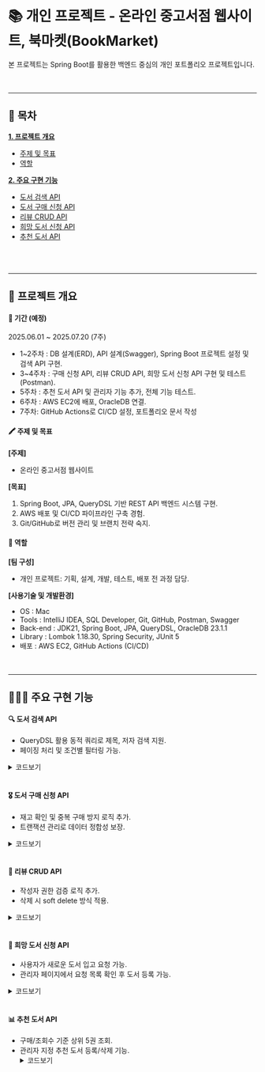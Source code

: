 # 📚 개인 프로젝트 - 온라인 중고서점 웹사이트, 북마켓(BookMarket)

본 프로젝트는 Spring Boot를 활용한 백엔드 중심의 개인 포트폴리오 프로젝트입니다.
<br/>
<br/>
<br/>
* * *
## 📑 목차
[__1. 프로젝트 개요__](#-프로젝트-개요)
- [주제 및 목표](#-주제-및-목표)
- [역할](#-역할)
  <br/>

[__2. 주요 구현 기능__](#-주요-구현-기능)
- [도서 검색 API](#-도서-검색-API)
- [도서 구매 신청 API](#-도서-구매-신청-API)
- [리뷰 CRUD API](#-리뷰-CRUD-API)
- [희망 도서 신청 API](#-희망-도서-신청-API)
- [추천 도서 API](#-추천-도서-API)
  <br/>
  <br/>
  <br/>
  <br/>

* * *

## 📌 프로젝트 개요
#### 📅 기간 (예정)
2025.06.01 ~ 2025.07.20 (7주)

- 1~2주차 : DB 설계(ERD), API 설계(Swagger), Spring Boot 프로젝트 설정 및 검색 API 구현.
- 3~4주차 : 구매 신청 API, 리뷰 CRUD API, 희망 도서 신청 API 구현 및 테스트(Postman).
- 5주차 : 추천 도서 API 및 관리자 기능 추가, 전체 기능 테스트.
- 6주차 : AWS EC2에 배포, OracleDB 연결.
- 7주차: GitHub Actions로 CI/CD 설정, 포트폴리오 문서 작성
  <br/>

#### 🖍 주제 및 목표
__[주제]__
- 온라인 중고서점 웹사이트
  <br/>

__[목표]__
1. Spring Boot, JPA, QueryDSL 기반 REST API 백엔드 시스템 구현.
2. AWS 배포 및 CI/CD 파이프라인 구축 경험.
3. Git/GitHub로 버전 관리 및 브랜치 전략 숙지.
   <br/>

#### 👥 역할
__[팀 구성]__
- 개인 프로젝트: 기획, 설계, 개발, 테스트, 배포 전 과정 담당.
  <br/>

__[사용기술 및 개발환경]__
- OS : Mac
- Tools  :  IntelliJ IDEA, SQL Developer, Git, GitHub, Postman, Swagger
- Back-end  :  JDK21, Spring Boot, JPA, QueryDSL, OracleDB 23.1.1
- Library  :  Lombok 1.18.30, Spring Security, JUnit 5
- 배포  :  AWS EC2, GitHub Actions (CI/CD)
  <br/>
  <br/>
  <br/>

* * *

## 🙋🏻‍♀ 주요 구현 기능
#### 🔍 도서 검색 API

- QueryDSL 활용 동적 쿼리로 제목, 저자 검색 지원.
- 페이징 처리 및 조건별 필터링 가능.
<details>
	<summary>코드보기</summary>

</details> 
<br/>

#### 🎖 도서 구매 신청 API

- 재고 확인 및 중복 구매 방지 로직 추가.
- 트랜잭션 관리로 데이터 정합성 보장.
<details>
	<summary>코드보기</summary>

</details>
<br/>

#### __🔎 리뷰 CRUD API__

- 작성자 권한 검증 로직 추가.
- 삭제 시 soft delete 방식 적용.
<details>
	<summary>코드보기</summary>

 </details>
<br/>

#### __📖 희망 도서 신청 API__

- 사용자가 새로운 도서 입고 요청 가능.
- 관리자 페이지에서 요청 목록 확인 후 도서 등록 가능.
<details>
	<summary>코드보기</summary>
</details>
<br/>

#### __📊 추천 도서 API__

- 구매/조회수 기준 상위 5권 조회.
- 관리자 지정 추천 도서 등록/삭제 기능.
  <details>
  <summary>코드보기</summary>
</details>
<br/>
<br/>
<br/>
